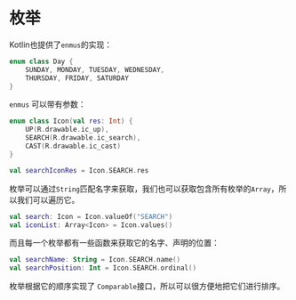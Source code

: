 # 枚举

Kotlin也提供了`enmus`的实现：

```kotlin
enum class Day {
    SUNDAY, MONDAY, TUESDAY, WEDNESDAY,
    THURSDAY, FRIDAY, SATURDAY
}
```

`enmus` 可以带有参数：

```kotlin
enum class Icon(val res: Int) {
	UP(R.drawable.ic_up),
	SEARCH(R.drawable.ic_search),
	CAST(R.drawable.ic_cast)
}

val searchIconRes = Icon.SEARCH.res
```

枚举可以通过`String`匹配名字来获取，我们也可以获取包含所有枚举的`Array`，所以我们可以遍历它。

```kotlin
val search: Icon = Icon.valueOf("SEARCH")
val iconList: Array<Icon> = Icon.values()
```

而且每一个枚举都有一些函数来获取它的名字、声明的位置：

```kotlin
val searchName: String = Icon.SEARCH.name()
val searchPosition: Int = Icon.SEARCH.ordinal()
```

枚举根据它的顺序实现了 `Comparable`接口，所以可以很方便地把它们进行排序。
